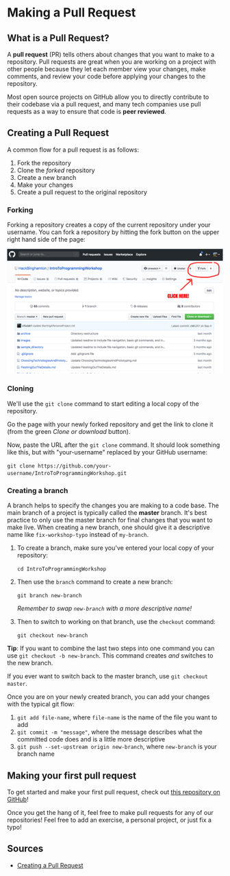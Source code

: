 # Making a Pull Request

## What is a Pull Request?
A **pull request** (PR) tells others about changes that you want to make to a repository. Pull requests are great when you are working on a project with other people because they let each member view your changes, make comments, and review your code before applying your changes to the repository.

Most open source projects on GitHub allow you to directly contribute to their codebase via a pull request, and many tech companies use pull requests as a way to ensure that code is **peer reviewed**.

## Creating a Pull Request
A common flow for a pull request is as follows:

1. Fork the repository
2. Clone the *forked* repository
3. Create a new branch
4. Make your changes
5. Create a pull request to the original repository

### Forking
Forking a repository creates a copy of the current repository under your username. You can fork a repository by hitting the fork button on the upper right hand side of the page:

![forking repo](images/fork_repo.png)

### Cloning
We'll use the `git clone` command to start editing a local copy of the repository.

Go the page with your newly forked repository and get the link to clone it (from the green *Clone or download* button). 

Now, paste the URL after the `git clone` command. It should look something like this, but with "your-username" replaced by your GitHub username:

`git clone https://github.com/your-username/IntroToProgrammingWorkshop.git`

### Creating a branch
A branch helps to specify the changes you are making to a code base. The main branch of a project is typically called the **master** branch. It's best practice to only use the master branch for final changes that you want to make live. When creating a new branch, one should give it a descriptive name like `fix-workshop-typo` instead of `my-branch`.

1. To create a branch, make sure you've entered your local copy of your repository:

   `cd IntroToProgrammingWorkshop`

2. Then use the `branch` command to create a new branch:

   `git branch new-branch`

   *Remember to swap `new-branch` with a more descriptive name!*

3. Then to switch to working on that branch, use the `checkout` command:

   `git checkout new-branch`

**Tip**: If you want to combine the last two steps into one command you can use `git checkout -b new-branch`. This command creates *and* switches to the new branch.

If you ever want to switch back to the master branch, use `git checkout master`.

Once you are on your newly created branch, you can add your changes with the typical git flow:

1. `git add file-name`, where `file-name` is the name of the file you want to add
2. `git commit -m "message"`, where the message describes what the committed code does and is a little more descriptive
3. `git push --set-upstream origin new-branch`, where `new-branch` is your branch name
## Making your first pull request
To get started and make your first pull request, check out [this repository on GitHub](https://github.com/firstcontributions/first-contributions)!

Once you get the hang of it, feel free to make pull requests for any of our repositories! Feel free to add an exercise, a personal project, or just fix a typo!

## Sources
* [Creating a Pull Request](https://www.digitalocean.com/community/tutorials/how-to-create-a-pull-request-on-github)
